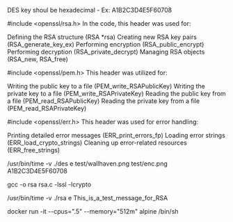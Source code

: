 DES key shoul be hexadecimal - Ex: A1B2C3D4E5F60708



#include <openssl/rsa.h>
In the code, this header was used for:

Defining the RSA structure (RSA *rsa)
Creating new RSA key pairs (RSA_generate_key_ex)
Performing encryption (RSA_public_encrypt)
Performing decryption (RSA_private_decrypt)
Managing RSA objects (RSA_new, RSA_free)


#include <openssl/pem.h>
This header was utilized for:

Writing the public key to a file (PEM_write_RSAPublicKey)
Writing the private key to a file (PEM_write_RSAPrivateKey)
Reading the public key from a file (PEM_read_RSAPublicKey)
Reading the private key from a file (PEM_read_RSAPrivateKey)


#include <openssl/err.h>
This header was used for error handling:

Printing detailed error messages (ERR_print_errors_fp)
Loading error strings (ERR_load_crypto_strings)
Cleaning up error-related resources (ERR_free_strings)







/usr/bin/time -v ./des e test/wallhaven.png test/enc.png A1B2C3D4E5F60708


gcc -o rsa rsa.c -lssl -lcrypto

/usr/bin/time -v ./rsa e This_is_a_test_message_for_RSA


docker run -it --cpus=".5" --memory="512m" alpine /bin/sh



